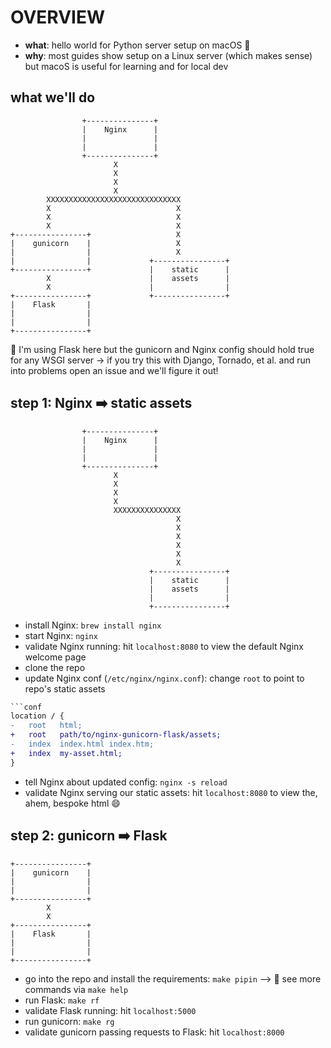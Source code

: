 # OVERVIEW

* __what__: hello world for Python server setup on macOS 🍎
* __why__: most guides show setup on a Linux server (which makes sense) but macoS is useful for learning and for local dev

## what we'll do

```language
                +---------------+
                |    Nginx      |
                |               |
                |               |
                +---------------+
                       X
                       X
                       X
                       X
        XXXXXXXXXXXXXXXXXXXXXXXXXXXXXX
        X                            X
        X                            X
        X                            X
+----------------+                   X
|    gunicorn    |                   X
|                |                   X
|                |             +----------------+
+----------------+             |    static      |
        X                      |    assets      |
        X                      |                |
+----------------+             +----------------+
|    Flask       |
|                |
|                |
+----------------+
```

📝 I'm using Flask here but the gunicorn and Nginx config should hold true for any WSGI server -> if you try this with Django, Tornado, et al. and run into problems open an issue and we'll figure it out!

## step 1: Nginx ➡️ static assets

```language
                +---------------+
                |    Nginx      |
                |               |
                |               |
                +---------------+
                       X
                       X
                       X
                       X
                       XXXXXXXXXXXXXXX
                                     X
                                     X
                                     X
                                     X
                                     X
                                     X
                               +----------------+
                               |    static      |
                               |    assets      |
                               |                |
                               +----------------+

```

* install Nginx: `brew install nginx`
* start Nginx: `nginx`
* validate Nginx running: hit `localhost:8080` to view the default Nginx welcome page
* clone the repo
* update Nginx conf (`/etc/nginx/nginx.conf`): change `root` to point to repo's static assets
```diff
```conf
location / {
-   root   html;
+   root   path/to/nginx-gunicorn-flask/assets;
-   index  index.html index.htm;
+   index  my-asset.html;
}
```
* tell Nginx about updated config: `nginx -s reload`
* validate Nginx serving our static assets: hit `localhost:8080` to view the, ahem, bespoke html 😄

## step 2: gunicorn ➡️ Flask

```language
+----------------+                   
|    gunicorn    |                   
|                |                   
|                |             
+----------------+             
        X                      
        X                      
+----------------+             
|    Flask       |
|                |
|                |
+----------------+
```

* go into the repo and install the requirements: `make pipin` --> 📝 see more commands via `make help`
* run Flask: `make rf`
* validate Flask running: hit `localhost:5000`
* run gunicorn: `make rg`
* validate gunicorn passing requests to Flask: hit `localhost:8000`
